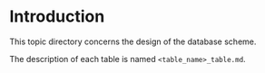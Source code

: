 # Introduction 

This topic directory concerns the design of the database scheme. 

The description of each table is named `<table_name>_table.md`. 

